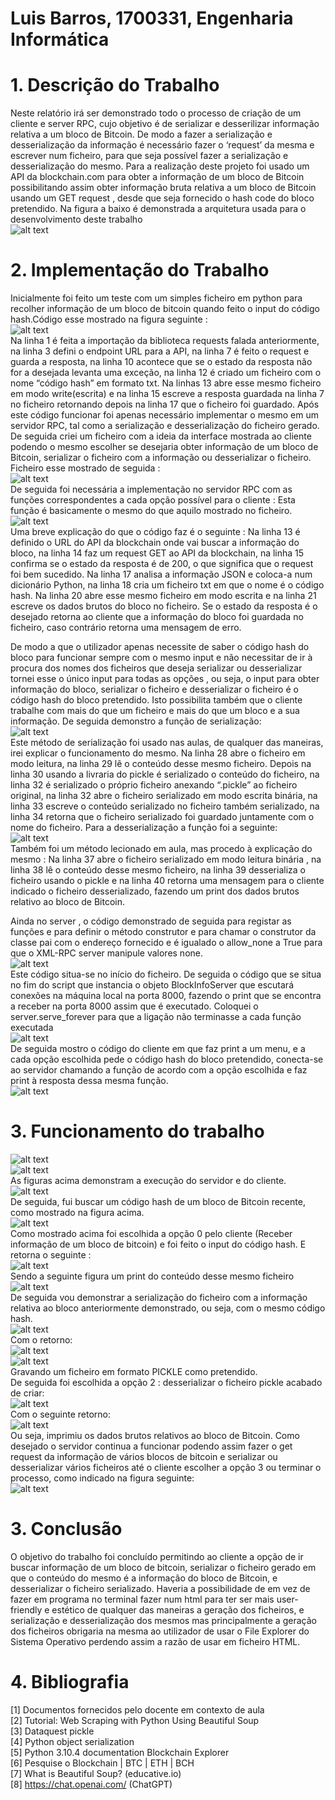 # Luis Barros, 1700331, Engenharia Informática

# 1. Descrição do Trabalho

Neste relatório irá ser demonstrado todo o processo de criação de um cliente e server RPC,
cujo objetivo é de serializar e desserilizar informação relativa a um bloco de Bitcoin. De
modo a fazer a serialização e desserialização da informação é necessário fazer o ‘request’
da mesma e escrever num ficheiro, para que seja possível fazer a serialização e
desserialização do mesmo. Para a realização deste projeto foi usado um API da
blockchain.com para obter a informação de um bloco de Bitcoin possibilitando assim obter
informação bruta relativa a um bloco de Bitcoin usando um GET request , desde que seja
fornecido o hash code do bloco pretendido. Na figura a baixo é demonstrada a arquitetura
usada para o desenvolvimento deste trabalho  <br>
      ![alt text](./images/arquitetura.png )
  
  # 2. Implementação do Trabalho

  Inicialmente foi feito um teste com um simples ficheiro em python para recolher informação
de um bloco de bitcoin quando feito o input do código hash.Código esse mostrado na figura 
seguinte :  <br>
  ![alt text](./images/screen1.png )   
  Na linha 1 é feita a importação da biblioteca requests falada anteriormente, na linha 3 defini
o endpoint URL para a API, na linha 7 é feito o request e guarda a resposta, na linha 10
acontece que se o estado da resposta não for a desejada levanta uma exceção, na linha 12
é criado um ficheiro com o nome “código hash” em formato txt. Na linhas 13 abre esse
mesmo ficheiro em modo write(escrita) e na linha 15 escreve a resposta guardada na linha
7 no ficheiro retornando depois na linha 17 que o ficheiro foi guardado.
Após este código funcionar foi apenas necessário implementar o mesmo em um servidor
RPC, tal como a serialização e desserialização do ficheiro gerado.
De seguida criei um ficheiro com a ideia da interface mostrada ao cliente podendo o mesmo
escolher se desejaria obter informação de um bloco de Bitcoin, serializar o ficheiro com a
informação ou desserializar o ficheiro.
Ficheiro esse mostrado de seguida :  <br>
          ![alt text](./images/screen2.png)       
  De seguida foi necessária a implementação no servidor RPC com as funções correspondentes a cada opção possível para o cliente : 
  Esta função é basicamente o mesmo do que aquilo mostrado no ficheiro. <br>
      ![alt text](./images/screen3.png)     
      Uma breve explicação do que o código faz é o seguinte : Na linha 13 é definido o URL do API da blockchain onde vai buscar a informação do bloco, na linha 14 faz um request GET ao API da blockchain, na linha 15 confirma se o estado da resposta é de 200, o que significa que o request foi bem sucedido. Na linha 17 analisa a informação JSON e coloca-a num dicionário Python, na linha 18 cria um ficheiro txt em que o nome é o código hash. Na linha 20 abre esse mesmo ficheiro em modo escrita e na linha 21 escreve os dados brutos do bloco no ficheiro. Se o estado da resposta é o desejado retorna ao cliente que a informação do bloco foi guardada no ficheiro, caso contrário retorna uma mensagem de erro. 

De modo a que o utilizador apenas necessite de saber o código hash do bloco para funcionar sempre com o mesmo input e não necessitar de ir à procura dos nomes dos ficheiros que deseja serializar ou desserializar tornei esse o único input para todas as opções , ou seja, o input para obter informação do bloco, serializar o ficheiro e desserializar o ficheiro é o código hash do bloco pretendido. Isto possibilita também que o cliente trabalhe com mais do que um ficheiro e mais do que um bloco e a sua informação. 
  De seguida demonstro a função de serialização: <br> 
  ![alt text](./images/screen4.png)    
      Este método de serialização foi usado nas aulas, de qualquer das maneiras, irei explicar o funcionamento do mesmo. 
  Na linha 28 abre o ficheiro em modo leitura, na linha 29 lê o conteúdo desse mesmo ficheiro. Depois na linha 30 usando a livraria do pickle é serializado o conteúdo do ficheiro, na linha 32  é serializado o próprio ficheiro anexando “.pickle” ao ficheiro original, na linha 32 abre o ficheiro serializado em modo escrita binária, na linha 33 escreve o conteúdo serializado no ficheiro também serializado, na linha 34 retorna que o ficheiro serializado foi guardado juntamente com o nome do ficheiro. 
  Para a desserialização a função foi a seguinte:  <br>
  ![alt text](./images/screen5.png) <br>
    Também foi um método lecionado em aula, mas procedo à explicação do mesmo : 
Na linha 37 abre o ficheiro serializado em modo leitura binária , na linha 38 lê o conteúdo desse mesmo ficheiro, na linha 39 desserializa o ficheiro usando o pickle e na linha 40 retorna uma mensagem para o cliente indicado o ficheiro desserializado, fazendo um print dos dados brutos relativo ao bloco de Bitcoin. 

  Ainda no server , o código demonstrado de seguida para registar as funções e para definir o método construtor e para chamar o construtor da classe pai com o endereço fornecido e é igualado o allow_none a True para que o XML-RPC server manipule valores none.  <br>
  ![alt text](./images/screen6.png) <br>
    Este código situa-se no início do ficheiro. De seguida o código que se situa no fim do script que instancia o objeto BlockInfoServer que escutará conexões na máquina local na porta 8000, fazendo o print que se encontra a receber na porta 8000 assim que é executado. Coloquei o server.serve_forever para que a ligação não terminasse a cada função executada <br>
  ![alt text](./images/screen7.png) <br>
    De seguida mostro o código do cliente em que faz print a um menu, e a cada opção escolhida pede o código hash do bloco pretendido, conecta-se ao servidor chamando a função de acordo com a opção escolhida e faz print à resposta dessa mesma função.  <br>
  ![alt text](./images/screen8.png)
  # 3. Funcionamento do trabalho <br>
  ![alt text](./images/screen9.png) <br>
  ![alt text](./images/screen10.png) <br>
  As figuras acima demonstram a execução do servidor e do cliente. <br>
  ![alt text](./images/screen11.png) <br>
  De seguida, fui buscar um código hash de um bloco de Bitcoin recente, como mostrado na figura acima.<br>
  ![alt text](./images/screen12.png)<br>
  Como mostrado acima foi escolhida a opção 0 pelo cliente (Receber informação de um bloco de bitcoin) e foi feito o input do código hash. E retorna o seguinte : <br>
  ![alt text](./images/screen13.png)<br>
  Sendo a seguinte figura um print do conteúdo desse mesmo ficheiro <br>
  ![alt text](./images/screen14.png)<br>
  De seguida vou demonstrar a serialização do ficheiro com a informação relativa ao bloco anteriormente demonstrado, ou seja, com o mesmo código hash. <br>
  ![alt text](./images/screen15.png)<br>
  Com o retorno: <br>
  ![alt text](./images/screen16.png)<br>
  ![alt text](./images/screen17.png)<br>
  Gravando um ficheiro em formato PICKLE como pretendido.<br>
  De seguida foi escolhida a opção 2 : desserializar o ficheiro pickle acabado de criar: <br>
  ![alt text](./images/screen18.png)<br>
  Com o seguinte retorno: <br>
  ![alt text](./images/screen20.png)<br>
  Ou seja, imprimiu os dados brutos relativos ao bloco de Bitcoin. Como desejado o servidor continua a funcionar podendo assim fazer o get request da informação de vários blocos de bitcoin e serializar ou desserializar vários ficheiros até o cliente escolher a opção 3 ou terminar o processo, como indicado na figura seguinte:<br>
  ![alt text](./images/screen21.png)<br>
  # 3. Conclusão <br>
  O objetivo do trabalho foi concluído permitindo ao cliente a opção de ir buscar informação de um bloco de bitcoin, serializar o ficheiro gerado em que o conteúdo do mesmo é a informação do bloco de Bitcoin, e desserializar o ficheiro serializado. Haveria a possibilidade de em vez de fazer em programa no terminal fazer num html para ter ser mais user-friendly e estético de qualquer das maneiras a geração dos ficheiros, e serialização e desserialização dos mesmos mas principalmente a geração dos ficheiros obrigaria na mesma ao utilizador de usar  o File Explorer do Sistema Operativo perdendo assim a razão de usar em ficheiro HTML.<br>
  # 4. Bibliografia <br>
[1] Documentos fornecidos pelo docente em contexto de aula <br>
[2] Tutorial: Web Scraping with Python Using Beautiful Soup <br>
[3] Dataquest pickle <br>
[4] Python object serialization<br> 
[5]  Python 3.10.4 documentation Blockchain Explorer <br> 
[6] Pesquise o Blockchain | BTC | ETH | BCH <br>
[7] What is Beautiful Soup? (educative.io) <br>
[8] https://chat.openai.com/ (ChatGPT) <br>
  
  
  









